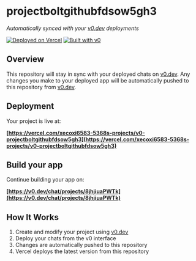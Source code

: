 # projectboltgithubfdsow5gh3

*Automatically synced with your [v0.dev](https://v0.dev) deployments*

[![Deployed on Vercel](https://img.shields.io/badge/Deployed%20on-Vercel-black?style=for-the-badge&logo=vercel)](https://vercel.com/xecoxi6583-5368s-projects/v0-projectboltgithubfdsow5gh3)
[![Built with v0](https://img.shields.io/badge/Built%20with-v0.dev-black?style=for-the-badge)](https://v0.dev/chat/projects/8jhjiuaPWTk)

## Overview

This repository will stay in sync with your deployed chats on [v0.dev](https://v0.dev).
Any changes you make to your deployed app will be automatically pushed to this repository from [v0.dev](https://v0.dev).

## Deployment

Your project is live at:

**[https://vercel.com/xecoxi6583-5368s-projects/v0-projectboltgithubfdsow5gh3](https://vercel.com/xecoxi6583-5368s-projects/v0-projectboltgithubfdsow5gh3)**

## Build your app

Continue building your app on:

**[https://v0.dev/chat/projects/8jhjiuaPWTk](https://v0.dev/chat/projects/8jhjiuaPWTk)**

## How It Works

1. Create and modify your project using [v0.dev](https://v0.dev)
2. Deploy your chats from the v0 interface
3. Changes are automatically pushed to this repository
4. Vercel deploys the latest version from this repository